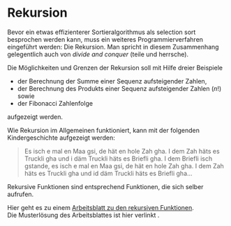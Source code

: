 # Rekursion

Bevor ein etwas effizienterer Sortieralgorithmus als selection sort besprochen
werden kann, muss ein weiteres Programmierverfahren eingeführt werden: Die
Rekursion. Man spricht in diesem Zusammenhang gelegentlich auch von *divide and
conquer* (teile und herrsche).

Die Möglichkeiten und Grenzen der Rekursion soll mit Hilfe dreier Beispiele

* der Berechnung der Summe einer Sequenz aufsteigender Zahlen,
* der Berechnung des Produkts einer Sequenz aufsteigender Zahlen ($n!$) sowie
* der Fibonacci Zahlenfolge

aufgezeigt werden.

Wie Rekursion im Allgemeinen funktioniert, kann mit der folgenden
Kindergeschichte aufgezeigt werden:

>Es isch e mal en Maa gsi, de hät en hole Zah gha. I dem Zah häts es
>Truckli gha und i däm Truckli häts es Briefli gha. I dem Briefli isch
>gstande, es isch e mal en Maa gsi, de hät en hole Zah gha. I dem Zah
>häts es Truckli gha und id däm Truckli häts es Briefli gha...

Rekursive Funktionen sind entsprechend Funktionen, die sich selber
aufrufen. 

Hier geht es zu einem 
[Arbeitsblatt zu den rekursiven Funktionen](anwendungsuebung_rekursion.ipynb).  
Die Musterlösung des Arbeitsblattes ist hier 
<a hrfef="https://colab.research.google.com/github/I-fP-24-28/Skript/blob/main/docs/241204/musterloesung_anwendungsuebung_rekursion.ipynb"
target="_blank">
verlinkt
</a>.
